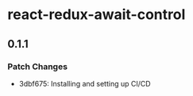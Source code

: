 # react-redux-await-control

## 0.1.1

### Patch Changes

- 3dbf675: Installing and setting up CI/CD
